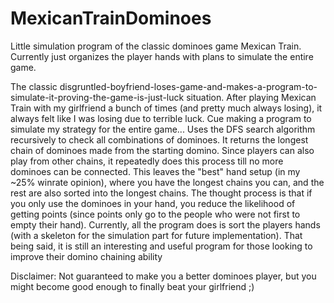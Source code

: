 # MexicanTrainDominoes
Little simulation program of the classic dominoes game Mexican Train. Currently just organizes the player hands with plans to simulate the entire game. 

The classic disgruntled-boyfriend-loses-game-and-makes-a-program-to-simulate-it-proving-the-game-is-just-luck situation.
After playing Mexican Train with my girlfriend a bunch of times (and pretty much always losing), it always felt like I was losing due to terrible luck.
Cue making a program to simulate my strategy for the entire game...
Uses the DFS search algorithm recursively to check all combinations of dominoes.
It returns the longest chain of dominoes made from the starting domino.
Since players can also play from other chains, it repeatedly does this process till no more dominoes can be connected.
This leaves the "best" hand setup (in my ~25% winrate opinion), where you have the longest chains you can, and the rest are also sorted into the longest chains.
The thought process is that if you only use the dominoes in your hand, you reduce the likelihood of getting points (since points only go to the people who were not first to empty their hand).
Currently, all the program does is sort the players hands (with a skeleton for the simulation part for future implementation).
That being said, it is still an interesting and useful program for those looking to improve their domino chaining ability

Disclaimer: Not guaranteed to make you a better dominoes player, but you might become good enough to finally beat your girlfriend ;)
